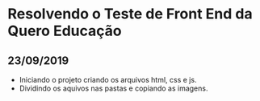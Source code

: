 # Resolvendo o Teste de Front End da Quero Educação


## 23/09/2019

* Iniciando o projeto criando os arquivos html, css e js.
* Dividindo os aquivos nas pastas e copiando as imagens.